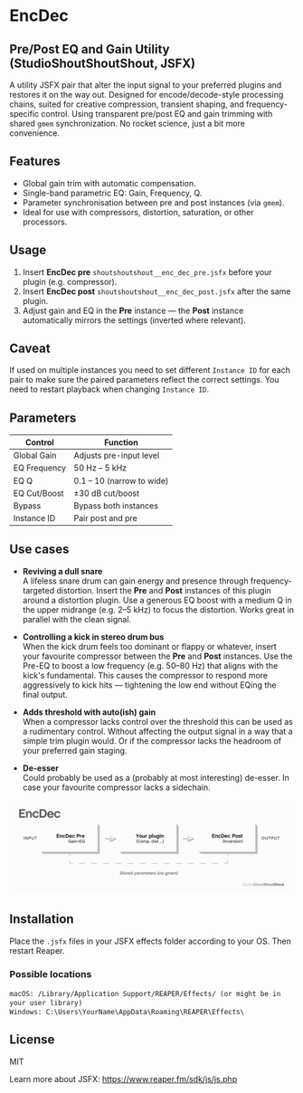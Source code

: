 # EncDec 
 ## Pre/Post EQ and Gain Utility (StudioShoutShoutShout, JSFX)

A utility JSFX pair that alter the input signal to your preferred plugins and restores it on the way out. Designed for encode/decode-style processing chains, suited for creative compression, transient shaping, and frequency-specific control. Using transparent pre/post EQ and gain trimming with shared `gmem` synchronization. No rocket science, just a bit more convenience. 

## Features

- Global gain trim with automatic compensation.
- Single-band parametric EQ: Gain, Frequency, Q.
- Parameter synchronisation between pre and post instances (via `gmem`).
- Ideal for use with compressors, distortion, saturation, or other processors.

## Usage

1. Insert **EncDec pre** `shoutshoutshout__enc_dec_pre.jsfx` before your plugin (e.g. compressor).
2. Insert **EncDec post** `shoutshoutshout__enc_dec_post.jsfx` after the same plugin.
3. Adjust gain and EQ in the **Pre** instance — the **Post** instance automatically mirrors the settings (inverted where relevant).

## Caveat
If used on multiple instances you need to set different `Instance ID` for each pair to make sure the paired parameters reflect the correct settings. You need to restart playback when changing `Instance ID`.

## Parameters

| Control        | Function                         |
|----------------|----------------------------------|
| Global Gain    | Adjusts pre-input level          |
| EQ Frequency   | 50 Hz – 5 kHz                    |
| EQ Q           | 0.1 – 10 (narrow to wide)        |
| EQ Cut/Boost   | ±30 dB cut/boost                 |
| Bypass         | Bypass both instances            |
| Instance ID    | Pair post and pre                |

## Use cases

- **Reviving a dull snare**  
  A lifeless snare drum can gain energy and presence through frequency-targeted distortion. Insert the **Pre** and **Post** instances of this plugin around a distortion plugin. Use a generous EQ boost with a medium Q in the upper midrange (e.g. 2–5 kHz) to focus the distortion. Works great in parallel with the clean signal.

- **Controlling a kick in stereo drum bus**  
  When the kick drum feels too dominant or flappy or whatever, insert your favourite compressor between the **Pre** and **Post** instances. Use the Pre-EQ to boost a low frequency (e.g. 50–80 Hz) that aligns with the kick's fundamental. This causes the compressor to respond more aggressively to kick hits — tightening the low end without EQing the final output.
  
- **Adds threshold with auto(ish) gain**  
 When a compressor lacks control over the threshold this can be used as a rudimentary control. Without affecting the output signal in a way that a simple trim plugin would. Or if the compressor lacks the headroom of your preferred gain staging.
 
 - **De-esser**  
  Could probably be used as a (probably at most interesting) de-esser. In case your favourite compressor lacks a sidechain. 
 
<img src="assets/encdec.svg" alt="EncDec Signal Flow" width="1000"/>

## Installation

Place the `.jsfx` files in your JSFX effects folder according to your OS. Then restart Reaper.

### Possible locations

```
macOS: /Library/Application Support/REAPER/Effects/ (or might be in your user library)
Windows: C:\Users\YourName\AppData\Roaming\REAPER\Effects\
```

## License

MIT

Learn more about JSFX: https://www.reaper.fm/sdk/js/js.php

